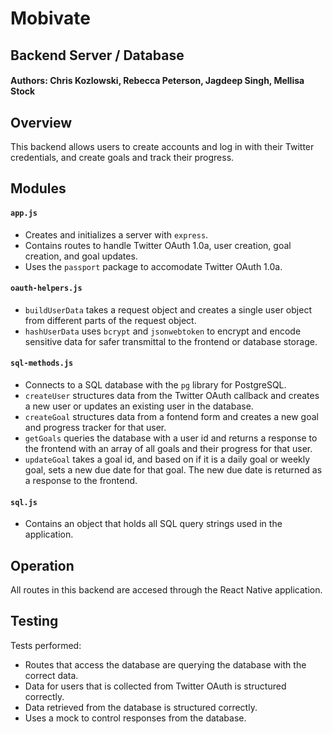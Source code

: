 # Mobivate
## Backend Server / Database
#### Authors: Chris Kozlowski, Rebecca Peterson, Jagdeep Singh, Mellisa Stock

## Overview
This backend allows users to create accounts and log in with their Twitter credentials, and create goals and track their progress.

## Modules
#### `app.js`
* Creates and initializes a server with `express`.  
* Contains routes to handle Twitter OAuth 1.0a, user creation, goal creation, and goal updates.  
* Uses the `passport` package to accomodate Twitter OAuth 1.0a.

#### `oauth-helpers.js`
* `buildUserData` takes a request object and creates a single user object from different parts of the request object.
* `hashUserData` uses `bcrypt` and `jsonwebtoken` to encrypt and encode sensitive data for safer transmittal to the frontend or database storage.

#### `sql-methods.js`
* Connects to a SQL database with the `pg` library for PostgreSQL.
* `createUser` structures data from the Twitter OAuth callback and creates a new user or updates an existing user in the database.
* `createGoal` structures data from a fontend form and creates a new goal and progress tracker for that user.
* `getGoals` queries the database with a user id and returns a response to the frontend with an array of all goals and their progress for that user.
* `updateGoal` takes a goal id, and based on if it is a daily goal or weekly goal, sets a new due date for that goal.  The new due date is returned as a response to the frontend.

#### `sql.js`
* Contains an object that holds all SQL query strings used in the application.

## Operation

All routes in this backend are accesed through the React Native application.

## Testing

Tests performed:
* Routes that access the database are querying the database with the correct data.
* Data for users that is collected from Twitter OAuth is structured correctly.
* Data retrieved from the database is structured correctly.
* Uses a mock to control responses from the database.